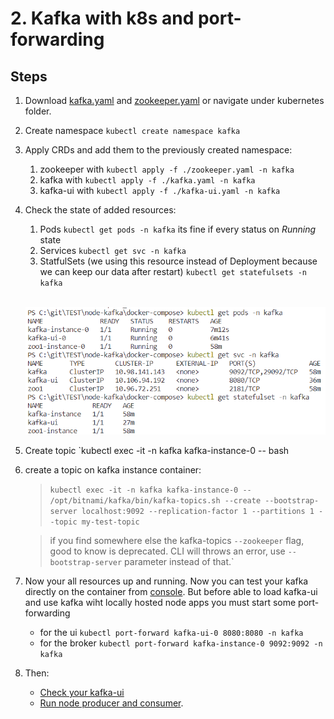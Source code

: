 # 2. Kafka with k8s and port-forwarding

## Steps

1. Download [kafka.yaml](../kubernetes/kafka.yaml) and [zookeeper.yaml](../kubernetes/zookeeper.yaml) or navigate under kubernetes folder.

1. Create namespace `kubectl create namespace kafka`
1. Apply CRDs and add them to the previously created namespace:
    1. zookeeper with `kubectl apply -f ./zookeeper.yaml -n kafka`
    1. kafka with `kubectl apply -f ./kafka.yaml -n kafka`
    1. kafka-ui with `kubectl apply -f ./kafka-ui.yaml -n kafka`
1. Check the state of added resources:
    1. Pods `kubectl get pods -n kafka` its fine if every status on *Running* state
    1. Services `kubectl get svc -n kafka`
    1. StatfulSets (we using this resource instead of Deployment because we can keep our data after restart) `kubectl get statefulsets -n kafka`<br><br>

    !['Check statuses'](./assets/images/k8s-resources-check.png)
1. Create topic `kubectl exec -it -n kafka kafka-instance-0 -- bash

1. create a topic on kafka instance container: 
   > `kubectl exec -it -n kafka kafka-instance-0 -- /opt/bitnami/kafka/bin/kafka-topics.sh --create --bootstrap-server localhost:9092 --replication-factor 1 --partitions 1 --topic my-test-topic`

   > if you find somewhere else the kafka-topics `--zookeeper` flag, good to know is deprecated. CLI will throws an error, use `--bootstrap-server` parameter instead of that.`

1. Now your all resources up and running. Now you can test your kafka directly on the container from [console](./kafka-console-producer-and-consumer.md). But before able to load kafka-ui and use kafka wiht locally hosted node apps you must start some port-forwarding

    - for the ui `kubectl port-forward kafka-ui-0 8080:8080 -n kafka`
    - for the broker `kubectl port-forward kafka-instance-0 9092:9092 -n kafka`

1. Then:
    - [Check your kafka-ui](./kafka-ui.md)
    - [Run node producer and consumer](./node-producer-and-consumer.md).